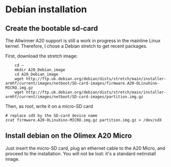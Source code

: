 # Debian installation

## Create the bootable sd-card

The Allwinner A20 support is still a work in progress in the mainline Linux kernel. Therefore, I chose a Debian stretch to get recent packages.

First, download the stretch image:

		cd ~
		mkdir A20_Debian_image
		cd A20_Debian_image
		wget http://ftp.uk.debian.org/debian/dists/stretch/main/installer-armhf/current/images/netboot/SD-card-images/firmware.A20-OLinuXino-MICRO.img.gz
		wget http://ftp.uk.debian.org/debian/dists/stretch/main/installer-armhf/current/images/netboot/SD-card-images/partition.img.gz

Then, as root, write it on a micro-SD card

    # replace sdX by the SD-card device name
    zcat firmware.A20-OLinuXino-MICRO.img.gz partition.img.gz > /dev/sdX

## Install debian on the Olimex A20 Micro

Just insert the micro-SD card, plug an ethernet cable to the A20 Micro, and proceed to the installation. You will not be lost: it's a standard netinstall image.
